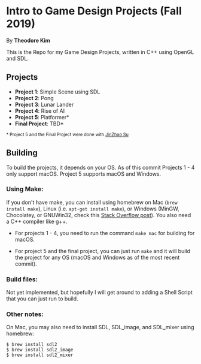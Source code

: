# Intro to Game Design Projects (Fall 2019)

By **Theodore Kim**

This is the Repo for my Game Design Projects, written in C++ using OpenGL and SDL.

## Projects

* **Project 1**: Simple Scene using SDL
* **Project 2**: Pong
* **Project 3**: Lunar Lander
* **Project 4**: Rise of AI
* **Project 5**: Platformer*
* **Final Project**: TBD*

<sub>\* Project 5 and the Final Project were done with [JinZhao Su](https://github.com/JinZSu)</sub>

## Building

To build the projects, it depends on your OS. As of this commit Projects 1 - 4 only support macOS. Project 5 supports macOS and Windows.

### Using Make:

If you don't have make, you can install using homebrew on Mac (`brew install make`), Linux (i.e. `apt-get install make`), or Windows (MinGW, Chocolatey, or GNUWin32, check this [Stack Overflow post](https://stackoverflow.com/questions/32127524/how-to-install-and-use-make-in-windows)). You also need a C++ compiler like g++.

* For projects 1 - 4, you need to run the command `make mac` for building for macOS.

* For project 5 and the final project, you can just run `make` and it will build the project for any OS (macOS and Windows as of the most recent commit).

### Build files:

Not yet implemented, but hopefully I will get around to adding a Shell Script that you can just run to build.

### Other notes:

On Mac, you may also need to install SDL, SDL_image, and SDL_mixer using homebrew:

```
$ brew install sdl2
$ brew install sdl2_image
$ brew install sdl2_mixer
```